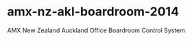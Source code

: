 amx-nz-akl-boardroom-2014
=========================

AMX New Zealand Auckland Office Boardroom Control System
